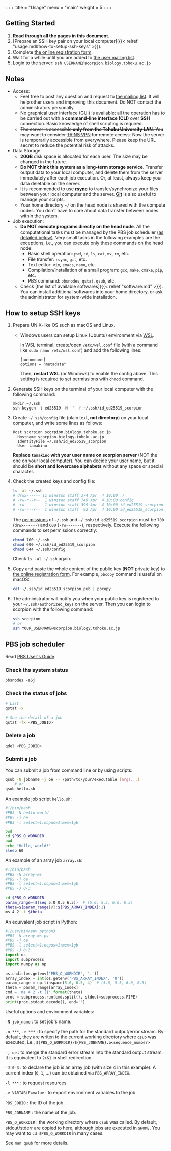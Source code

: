 +++
title = "Usage"
menu = "main"
weight = 5
+++

## Getting Started

1.  **Read through all the pages in this document.**
1.  [Prepare an SSH key pair on your local computer]({{< relref "usage.md#how-to-setup-ssh-keys" >}}).
1.  Complete [the online registration form](https://forms.gle/8bMtnevb9oxsRz6q9).
1.  Wait for a while until you are added to [the user mailing list](https://groups.google.com/forum/#!forum/scorpion-tohoku).
1.  Login to the server: `ssh USERNAME@scorpion.biology.tohoku.ac.jp`

<!--more-->

## Notes

- Access:
    - Feel free to post any question and request to
      [the mailing list](https://groups.google.com/forum/#!forum/scorpion-tohoku).
      It will help other users and improving this document.
      Do NOT contact the administrators personally.
    - No graphical user interface (GUI) is available;
      all the operation has to be carried out with a **command-line interface (CLI)** over **SSH** connection.
      Basic knowledge of shell scripting is required.
    - <strike>The server is accessible **only from the Tohoku University LAN**.
      You may want to consider [TAINS VPN](https://www.tains.tohoku.ac.jp/contents/remote/remote-access.html) for remote access.</strike>
      Now the server is temporarily accessible from everywhere.
      Please keep the URL secret to reduce the potential risk of attacks.
- Data Storage:
    - **20GB** disk space is allocated for each user.
      The size may be changed in the future.
    - **Do NOT think this system as a long-term storage service**.
      Transfer output data to your local computer,
      and delete them from the server immediately after each job execution.
      Or, at least, always keep your data deletable on the server.
    - It is recommended to use [**rsync**](https://www.google.co.jp/search?q=rsync+ssh)
      to transfer/synchronize your files between your local computer and the server.
      [**Git**](https://git-scm.com/) is also useful to manage your scripts.
    - Your home directory `~/` on the head node is shared with the compute nodes.
      You don't have to care about data transfer between nodes within the system.
- Job execution:
    - **Do NOT execute programs directly on the head node**.
      All the computational tasks must be managed by the PBS job scheduler
      [(as detailed below)](#pbs-job-scheduler).
      Very small tasks in the following examples are the exceptions,
      i.e., you can execute only these commands on the head node:
        - Basic shell operation: `pwd`, `cd`, `ls`, `cat`, `mv`, `rm`, etc.
        - File transfer: `rsync`, `git`, etc.
        - Text editor: `vim`, `emacs`, `nano`, etc.
        - Compilation/installation of a small program:
          `gcc`, `make`, `cmake`, `pip`, etc.
        - PBS command: `pbsnodes`, `qstat`, `qsub`, etc.
    - Check [the list of available softwares]({{< relref "software.md" >}}).
      You can install additional softwares into your home directory,
      or ask the administrator for system-wide installation.

## How to setup SSH keys

1.  Prepare UNIX-like OS such as macOS and Linux.

    - Windows users can setup Linux (Ubuntu) environment via [WSL](https://www.google.co.jp/search?q=wsl+windows).

      In WSL terminal, create/open `/etc/wsl.conf` file (with a command like `sudo nano /etc/wsl.conf`)
      and add the following lines:
      ```
      [automount]
      options = "metadata"
      ```

      Then, **restart WSL** (or Windows) to enable the config above.
      This setting is required to set permissions with `chmod` command.

1.  Generate SSH keys on the terminal of your local computer with the following command:

    ```
    mkdir ~/.ssh
    ssh-keygen -t ed25519 -N '' -f ~/.ssh/id_ed25519_scorpion
    ```

1.  Create `~/.ssh/config` file (plain text, **not directory**) on your local computer, and write some lines as follows:

    ```
    Host scorpion scorpion.biology.tohoku.ac.jp
      Hostname scorpion.biology.tohoku.ac.jp
      IdentityFile ~/.ssh/id_ed25519_scorpion
      User tamakino
    ```

    **Replace `tamakino` with your user name on scorpion server**
    (NOT the one on your local computer).
    You can decide your user name, but it should be **short and lowercase alphabets** without any space or special character.

1.  Check the created keys and config file:

    ```sh
    ls -al ~/.ssh
    # drwx------ 11 winston staff 374 Apr  4 10:00 ./
    # -rw-r--r--  1 winston staff 749 Apr  4 10:00 config
    # -rw-------  1 winston staff 399 Apr  4 10:00 id_ed25519_scorpion
    # -rw-r--r--  1 winston staff  92 Apr  4 10:00 id_ed25519_scorpion.pub
    ```

    The [permissions](https://www.google.co.jp/search?q=permission+unix) of `~/.ssh` and `~/.ssh/id_ed25519_scorpion` must be `700` (`drwx------`) and `600` (`-rw-------`), respectively.
    Execute the following commands to set permissions correctly:
    ```sh
    chmod 700 ~/.ssh
    chmod 600 ~/.ssh/id_ed25519_scorpion
    chmod 644 ~/.ssh/config
    ```

    Check `ls -al ~/.ssh` again.

1.  Copy and paste the whole content of the public key (**NOT** private key) to
    [the online registration form](https://forms.gle/8bMtnevb9oxsRz6q9).
    For example, `pbcopy` command is useful on macOS:

    ```sh
    cat ~/.ssh/id_ed25519_scorpion.pub | pbcopy
    ```

1.  The administrator will notify you when your public key is registered to your `~/.ssh/authorized_keys` on the server.
    Then you can login to scorpion with the following command:

    ```sh
    ssh scorpion
    # or
    ssh YOUR_USERNAME@scorpion.biology.tohoku.ac.jp
    ```


## PBS job scheduler

Read [PBS User's Guide](https://www.google.co.jp/search?q=pbs+professional+19+user's+guide).

### Check ths system status

```
pbsnodes -aSj
```

### Check the status of jobs

```sh
# List
qstat -x

# See the detail of a job
qstat -fx <PBS_JOBID>
```

### Delete a job

```sh
qdel <PBS_JOBID>
```

### Submit a job

You can submit a job from command line or by using scripts:

```sh
qsub -N jobname -j oe -- /path/to/your/executable [args...]
    # or
qsub hello.sh
```

An example job script `hello.sh`:

```sh
#!/bin/bash
#PBS -N hello-world
#PBS -j oe
#PBS -l select=1:ncpus=1:mem=1gb

pwd
cd $PBS_O_WORKDIR
pwd
echo "Hello, world!"
sleep 60
```

An example of an array job `array.sh`:

```sh
#!/bin/bash
#PBS -N array-ms
#PBS -j oe
#PBS -l select=1:ncpus=1:mem=1gb
#PBS -J 0-3

cd $PBS_O_WORKDIR
param_range=($(seq 5.0 0.5 6.5))  # (5.0, 5.5, 6.0, 6.5)
theta=${param_range[@]:${PBS_ARRAY_INDEX}:1}
ms 4 2 -t $theta
```

An equivalent job script in Python:

```py
#!/usr/bin/env python3
#PBS -N array-ms-py
#PBS -j oe
#PBS -l select=1:ncpus=1:mem=1gb
#PBS -J 0-3
import os
import subprocess
import numpy as np

os.chdir(os.getenv('PBS_O_WORKDIR', '.'))
array_index = int(os.getenv('PBS_ARRAY_INDEX', '0'))
param_range = np.linspace(5.0, 6.5, 4)  # [5.0, 5.5, 6.0, 6.5]
theta = param_range[array_index]
cmd = 'ms 4 2 -t {}'.format(theta)
proc = subprocess.run(cmd.split(), stdout=subprocess.PIPE)
print(proc.stdout.decode(), end='')
```

Useful options and environment variables:

`-N job_name`
: to set job's name.

`-o ***`, `-e ***`
: to specify the path for the standard output/error stream.
  By default, they are writen to the current working directory where `qsub` was executed,
  i.e., `${PBS_O_WORKDIR}/${PBS_JOBNAME}.o<sequence_number>`

`-j oe`
: to merge the standard error stream into the standard output stream.
  It is equivalent to `2>&1` in shell redirection.

`-J 0-3`
: to declare the job is an array job (with size 4 in this example).
  A current index (`0`, `1`, ...) can be obtained via `PBS_ARRAY_INDEX`.

`-l ***`
: to request resources.

`-v VARIABLE=value`
: to export environment variables to the job.

`PBS_JOBID`
: the ID of the job.

`PBS_JOBNAME`
: the name of the job.

`PBS_O_WORKDIR`
: the working directory where `qsub` was called.
  By default, stdout/stderr are copied to here,
  although jobs are executed in `$HOME`.
  You may want to `cd $PBS_O_WORKDIR` in many cases.

See `man qsub` for more details.
